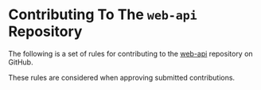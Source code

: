 # Contributing To The `web-api` Repository

The following is a set of rules for contributing to the [web-api](https://github.com/indiehd/web-api)
repository on GitHub. 

These rules are considered when approving submitted contributions.